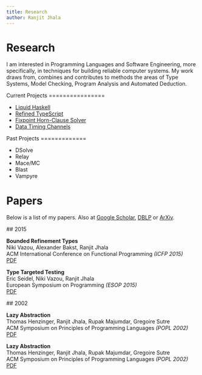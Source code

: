 ```yaml
---
title: Research
author: Ranjit Jhala
---
```


# Research

I am interested in Programming Languages and Software Engineering, more
specifically, in techniques for building reliable computer systems. My work
draws from, combines and contributes to methods the areas of Type Systems, Model
Checking, Program Analysis and Automated Deduction.

<div class="section">
Current Projects
================

+ [Liquid Haskell](http://github.com/ucsd-progsys/liquidhaskell)
+ [Refined TypeScript](https://github.com/ucsd-pl/refscript)
+ [Fixpoint Horn-Clause Solver](https://github.com/ucsd-progsys/liquid-fixpoint)
+ [Data Timing Channels](subnormal-oakland)

</div>

<div class="section">
Past Projects
=============

+ DSolve
+ Relay 
+ Mace/MC
+ Blast 
+ Vampyre

</div>


Papers
======

Below is a list of my papers. Also at [Google Scholar][scholar], [DBLP][dblp] or [ArXiv][arxiv].

[arxiv]:   http://arxiv.org/find/cs/1/au:+Jhala_R/0/1/0/all/0/1
[scholar]: https://scholar.google.com/citations?user=H3wb878AAAAJ
[dblp]:    http://dblp.uni-trier.de/pers/hd/j/Jhala:Ranjit




<div class="section">
## 2015

**Bounded Refinement Types** <br> 
Niki Vazou, Alexander Bakst, Ranjit Jhala <br>
ACM International Conference on Functional Programming *(ICFP 2015)* <br>
[PDF](http://www.google.com) <br>


**Type Targeted Testing** <br> 
Eric Seidel, Niki Vazou, Ranjit Jhala <br>
European Symposium on Programming *(ESOP 2015)* <br>
[PDF](http://www.google.com) <br>




</div>

<div class="section">
## 2002

**Lazy Abstraction** <br> 
Thomas Henzinger, Ranjit Jhala, Rupak Majumdar, Gregoire Sutre <br>
ACM Symposium on Principles of Programming Languages *(POPL 2002)* <br>
[PDF](http://www.google.com) <br>


**Lazy Abstraction** <br> 
Thomas Henzinger, Ranjit Jhala, Rupak Majumdar, Gregoire Sutre <br>
ACM Symposium on Principles of Programming Languages *(POPL 2002)* <br>
[PDF](http://www.google.com) <br>




</div>

